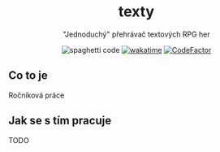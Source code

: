 <div align="center">
<h1>texty</h1>

"Jednoduchý" přehrávač textových RPG her
  
  ![spaghetti code](https://img.shields.io/badge/spaghetti%20code-certified-success) [![wakatime](https://wakatime.com/badge/user/17178fab-a33c-430f-a764-7b3f26c7b966/project/cd3b8d2e-460d-4a8f-952b-dc3c1b869158.svg)](https://wakatime.com/badge/user/17178fab-a33c-430f-a764-7b3f26c7b966/project/cd3b8d2e-460d-4a8f-952b-dc3c1b869158) [![CodeFactor](https://www.codefactor.io/repository/github/hernikplays/texty/badge)](https://www.codefactor.io/repository/github/hernikplays/texty)
</div>

## Co to je
Ročníková práce

## Jak se s tím pracuje
TODO
